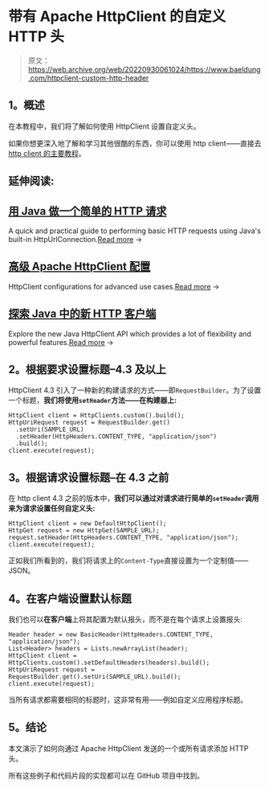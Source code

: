 # 带有 Apache HttpClient 的自定义 HTTP 头

> 原文：<https://web.archive.org/web/20220930061024/https://www.baeldung.com/httpclient-custom-http-header>

## **1。概述**

在本教程中，我们将了解如何使用 HttpClient 设置自定义头。

如果你想更深入地了解和学习其他很酷的东西，你可以使用 http client——直接去[http client 的主要教程](/web/20220628150454/https://www.baeldung.com/httpclient-guide "Cool basic and more advanced things you can do with the HttpClient 4")。

## 延伸阅读:

## [用 Java 做一个简单的 HTTP 请求](/web/20220628150454/https://www.baeldung.com/java-http-request)

A quick and practical guide to performing basic HTTP requests using Java's built-in HttpUrlConnection.[Read more](/web/20220628150454/https://www.baeldung.com/java-http-request) →

## [高级 Apache HttpClient 配置](/web/20220628150454/https://www.baeldung.com/httpclient-advanced-config)

HttpClient configurations for advanced use cases.[Read more](/web/20220628150454/https://www.baeldung.com/httpclient-advanced-config) →

## [探索 Java 中的新 HTTP 客户端](/web/20220628150454/https://www.baeldung.com/java-9-http-client)

Explore the new Java HttpClient API which provides a lot of flexibility and powerful features.[Read more](/web/20220628150454/https://www.baeldung.com/java-9-http-client) →

## **2。根据要求设置标题–4.3 及以上**

HttpClient 4.3 引入了一种新的构建请求的方式——即`RequestBuilder`。为了设置一个标题，**我们将使用`setHeader`方法——在构建器上:**

```
HttpClient client = HttpClients.custom().build();
HttpUriRequest request = RequestBuilder.get()
  .setUri(SAMPLE_URL)
  .setHeader(HttpHeaders.CONTENT_TYPE, "application/json")
  .build();
client.execute(request);
```

## **3。根据请求设置标题–在 4.3** 之前

在 http client 4.3 之前的版本中，**我们可以通过对请求进行简单的`setHeader`调用来为请求设置任何自定义头:**

```
HttpClient client = new DefaultHttpClient();
HttpGet request = new HttpGet(SAMPLE_URL);
request.setHeader(HttpHeaders.CONTENT_TYPE, "application/json");
client.execute(request);
```

正如我们所看到的，我们将请求上的`Content-Type`直接设置为一个定制值——JSON。

## **4。在客户端设置默认标题**

我们也可以**在客户端**上将其配置为默认报头，而不是在每个请求上设置报头:

```
Header header = new BasicHeader(HttpHeaders.CONTENT_TYPE, "application/json");
List<Header> headers = Lists.newArrayList(header);
HttpClient client = HttpClients.custom().setDefaultHeaders(headers).build();
HttpUriRequest request = RequestBuilder.get().setUri(SAMPLE_URL).build();
client.execute(request);
```

当所有请求都需要相同的标题时，这非常有用——例如自定义应用程序标题。

## **5。结论**

本文演示了如何向通过 Apache HttpClient 发送的一个或所有请求添加 HTTP 头。

所有这些例子和代码片段的实现都可以在 GitHub 项目中找到。